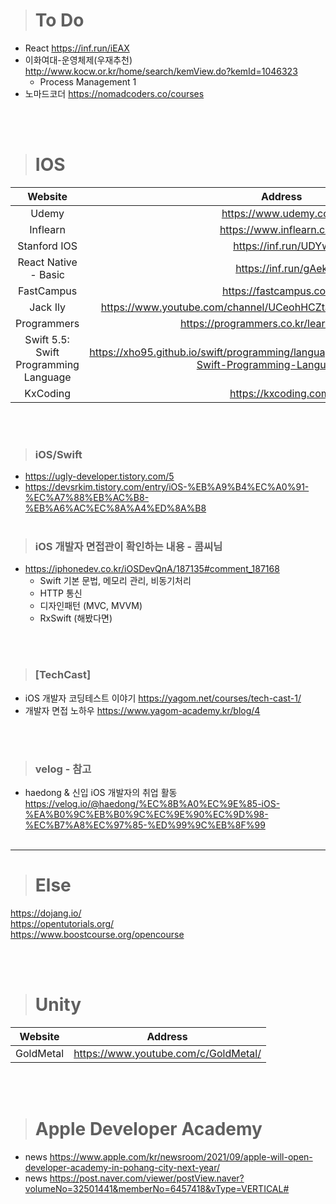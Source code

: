 ># To Do
- React https://inf.run/iEAX
- 이화여대-운영체제(우재추천) http://www.kocw.or.kr/home/search/kemView.do?kemId=1046323
  - Process Management 1
- 노마드코더 https://nomadcoders.co/courses

<br/><br/>

> # IOS
| Website | Address |
|:------:|:------:|
| Udemy | https://www.udemy.com/ |
| Inflearn | https://www.inflearn.com/ | 
| Stanford IOS | https://inf.run/UDYw |
| React Native - Basic | https://inf.run/gAek |
| FastCampus | https://fastcampus.co.kr/ |
| Jack Ily | https://www.youtube.com/channel/UCeohHCZtaw6D6rF9aG1yX_A/featured |
| Programmers | https://programmers.co.kr/learn/courses/4 |
| Swift 5.5: Swift Programming Language | https://xho95.github.io/swift/programming/language/grammar/2017/02/28/The-Swift-Programming-Language.html |
| KxCoding | https://kxcoding.com/ |

<br/><br/>

> ### iOS/Swift
- https://ugly-developer.tistory.com/5
- https://devsrkim.tistory.com/entry/iOS-%EB%A9%B4%EC%A0%91-%EC%A7%88%EB%AC%B8-%EB%A6%AC%EC%8A%A4%ED%8A%B8
<br/><br/>

> ### iOS 개발자 면접관이 확인하는 내용 - 콤씨님 
- https://iphonedev.co.kr/iOSDevQnA/187135#comment_187168
  - Swift 기본 문법, 메모리 관리, 비동기처리
  - HTTP 통신
  - 디자인패턴 (MVC, MVVM)
  - RxSwift (해봤다면)
 
<br/><br/>

> ### [TechCast]
-  iOS 개발자 코딩테스트 이야기 https://yagom.net/courses/tech-cast-1/
-  개발자 면접 노하우 https://www.yagom-academy.kr/blog/4

<br/><br/>

> ### velog - 참고
-  haedong & 신입 iOS 개발자의 취업 활동  
  https://velog.io/@haedong/%EC%8B%A0%EC%9E%85-iOS-%EA%B0%9C%EB%B0%9C%EC%9E%90%EC%9D%98-%EC%B7%A8%EC%97%85-%ED%99%9C%EB%8F%99
<br/><br/>

---

> # Else
https://dojang.io/  
https://opentutorials.org/  
https://www.boostcourse.org/opencourse  

<br/><br/>

> # Unity
| Website | Address |
|:------:|:------:|
| GoldMetal | https://www.youtube.com/c/GoldMetal/ |

<br/><br/>

> # Apple Developer Academy
- news https://www.apple.com/kr/newsroom/2021/09/apple-will-open-developer-academy-in-pohang-city-next-year/  
- news https://post.naver.com/viewer/postView.naver?volumeNo=32501441&memberNo=6457418&vType=VERTICAL#
